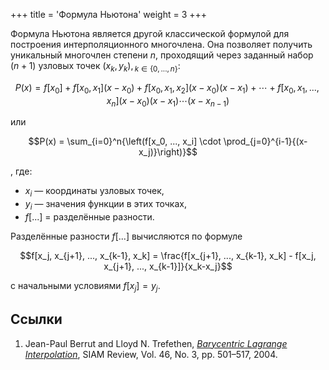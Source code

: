 +++
title = 'Формула Ньютона'
weight = 3
+++

Формула Ньютона является другой классической формулой для построения интерполяционного многочлена. Она позволяет получить уникальный многочлен степени $n$, проходящий через заданный набор $(n+1)$ узловых точек $(x_k, y_k),{}_{k \in \left\{0, ..., n\right\}}$:

$$P(x) = f[x_0] + f[x_0,x_1](x-x_0) + f[x_0,x_1,x_2](x-x_0)(x-x_1) + \cdots + f[x_0, x_1, ..., x_n](x-x_0)(x-x_1)\cdots(x-x_{n-1})$$

или

$$P(x) = \sum_{i=0}^n{\left(f[x_0, ..., x_i] \cdot \prod_{j=0}^{i-1}{(x-x_j)}\right)}$$

, где:
- $x_i$ — координаты узловых точек,
- $y_i$ — значения функции в этих точках,
- $f[...]$ = разделённые разности.

Разделённые разности $f[...]$ вычисляются по формуле

$$f[x_j, x_{j+1}, ..., x_{k-1}, x_k] = \frac{f[x_{j+1}, ..., x_{k-1}, x_k] - f[x_j, x_{j+1}, ..., x_{k-1}]}{x_k-x_j}$$

с начальными условиями $f[x_j] = y_j$.

## Ссылки

1. Jean-Paul Berrut and Lloyd N. Trefethen, [*Barycentric Lagrange Interpolation*](https://people.maths.ox.ac.uk/trefethen/barycentric.pdf), SIAM Review, Vol. 46, No. 3, pp. 501–517, 2004.
